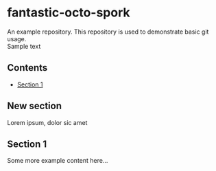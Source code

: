 # fantastic-octo-spork
An example repository. This repository is used to demonstrate basic git usage.  
Sample text

## Contents
* [Section 1](#section-1)

## New section
Lorem ipsum, dolor sic amet

## Section 1
Some more example content here...
